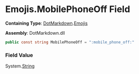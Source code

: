 # Emojis\.MobilePhoneOff Field

**Containing Type**: [DotMarkdown](../../README.md)\.[Emojis](../README.md)

**Assembly**: DotMarkdown\.dll

```csharp
public const string MobilePhoneOff = ":mobile_phone_off:"
```

### Field Value

System\.[String](https://docs.microsoft.com/en-us/dotnet/api/system.string)
